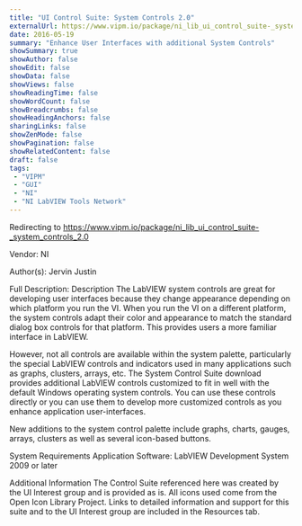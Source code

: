 ```yaml
---
title: "UI Control Suite: System Controls 2.0"
externalUrl: https://www.vipm.io/package/ni_lib_ui_control_suite-_system_controls_2.0
date: 2016-05-19
summary: "Enhance User Interfaces with additional System Controls"
showSummary: true
showAuthor: false
showEdit: false
showData: false
showViews: false
showReadingTime: false
showWordCount: false
showBreadcrumbs: false
showHeadingAnchors: false
sharingLinks: false
showZenMode: false
showPagination: false
showRelatedContent: false
draft: false
tags:
 - "VIPM"
 - "GUI"
 - "NI"
 - "NI LabVIEW Tools Network"
---
```


Redirecting to https://www.vipm.io/package/ni_lib_ui_control_suite-_system_controls_2.0

Vendor: NI

Author(s): Jervin Justin
 
Full Description:
Description
The LabVIEW system controls are great for developing user interfaces because they change appearance depending on which platform you run the VI. When you run the VI on a different platform, the system controls adapt their color and appearance to match the standard dialog box controls for that platform. This provides users a more familiar interface in LabVIEW.

However, not all controls are available within the system palette, particularly the special LabVIEW controls and indicators used in many applications such as graphs, clusters, arrays, etc. The System Control Suite download provides additional LabVIEW controls customized to fit in well with the default Windows operating system controls. You can use these controls directly or you can use them to develop more customized controls as you enhance application user-interfaces.

New additions to the system control palette include graphs, charts, gauges, arrays, clusters as well as several icon-based buttons.

System Requirements
Application Software: LabVIEW Development System 2009 or later

Additional Information
The Control Suite referenced here was created by the UI Interest group and is provided as is. All icons used come from the Open Icon Library Project. Links to detailed information and support for this suite and to the UI Interest group are included in the Resources tab.